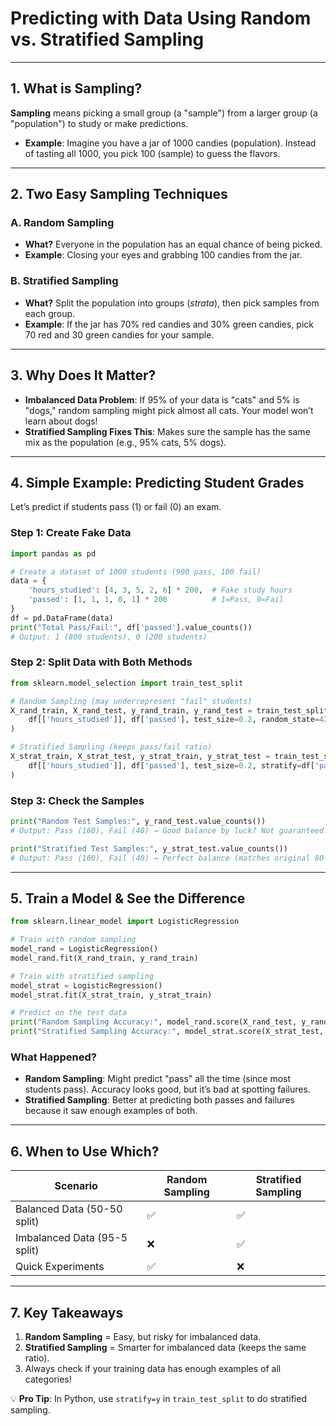 # **Predicting with Data Using Random vs. Stratified Sampling**  

---

## **1. What is Sampling?**  
**Sampling** means picking a small group (a "sample") from a larger group (a "population") to study or make predictions.  
- **Example**: Imagine you have a jar of 1000 candies (population). Instead of tasting all 1000, you pick 100 (sample) to guess the flavors.  

---

## **2. Two Easy Sampling Techniques**  
### **A. Random Sampling**  
- **What?** Everyone in the population has an equal chance of being picked.  
- **Example**: Closing your eyes and grabbing 100 candies from the jar.  

### **B. Stratified Sampling**  
- **What?** Split the population into groups (*strata*), then pick samples from each group.  
- **Example**: If the jar has 70% red candies and 30% green candies, pick 70 red and 30 green candies for your sample.  

---

## **3. Why Does It Matter?**  
- **Imbalanced Data Problem**: If 95% of your data is "cats" and 5% is "dogs," random sampling might pick almost all cats. Your model won’t learn about dogs!  
- **Stratified Sampling Fixes This**: Makes sure the sample has the same mix as the population (e.g., 95% cats, 5% dogs).  

---

## **4. Simple Example: Predicting Student Grades**  
Let’s predict if students pass (1) or fail (0) an exam.  

### **Step 1: Create Fake Data**  
```python
import pandas as pd

# Create a dataset of 1000 students (900 pass, 100 fail)
data = {
    'hours_studied': [4, 3, 5, 2, 6] * 200,  # Fake study hours
    'passed': [1, 1, 1, 0, 1] * 200          # 1=Pass, 0=Fail
}
df = pd.DataFrame(data)
print("Total Pass/Fail:", df['passed'].value_counts())
# Output: 1 (800 students), 0 (200 students)
```

### **Step 2: Split Data with Both Methods**  
```python
from sklearn.model_selection import train_test_split

# Random Sampling (may underrepresent "fail" students)
X_rand_train, X_rand_test, y_rand_train, y_rand_test = train_test_split(
    df[['hours_studied']], df['passed'], test_size=0.2, random_state=42
)

# Stratified Sampling (keeps pass/fail ratio)
X_strat_train, X_strat_test, y_strat_train, y_strat_test = train_test_split(
    df[['hours_studied']], df['passed'], test_size=0.2, stratify=df['passed'], random_state=42
)
```

### **Step 3: Check the Samples**  
```python
print("Random Test Samples:", y_rand_test.value_counts())
# Output: Pass (160), Fail (40) → Good balance by luck? Not guaranteed!

print("Stratified Test Samples:", y_strat_test.value_counts())
# Output: Pass (160), Fail (40) → Perfect balance (matches original 80-20 ratio)
```

---

## **5. Train a Model & See the Difference**  
```python
from sklearn.linear_model import LogisticRegression

# Train with random sampling
model_rand = LogisticRegression()
model_rand.fit(X_rand_train, y_rand_train)

# Train with stratified sampling
model_strat = LogisticRegression()
model_strat.fit(X_strat_train, y_strat_train)

# Predict on the test data
print("Random Sampling Accuracy:", model_rand.score(X_rand_test, y_rand_test))
print("Stratified Sampling Accuracy:", model_strat.score(X_strat_test, y_strat_test))
```

### **What Happened?**  
- **Random Sampling**: Might predict "pass" all the time (since most students pass). Accuracy looks good, but it’s bad at spotting failures.  
- **Stratified Sampling**: Better at predicting both passes and failures because it saw enough examples of both.  

---

## **6. When to Use Which?**  
| **Scenario**               | **Random Sampling** | **Stratified Sampling** |  
|-----------------------------|---------------------|--------------------------|  
| Balanced Data (50-50 split) | ✅                  | ✅                       |  
| Imbalanced Data (95-5 split)| ❌                  | ✅                       |  
| Quick Experiments           | ✅                  | ❌                       |  

---

## **7. Key Takeaways**  
1. **Random Sampling** = Easy, but risky for imbalanced data.  
2. **Stratified Sampling** = Smarter for imbalanced data (keeps the same ratio).  
3. Always check if your training data has enough examples of all categories!  

💡 **Pro Tip**: In Python, use `stratify=y` in `train_test_split` to do stratified sampling.